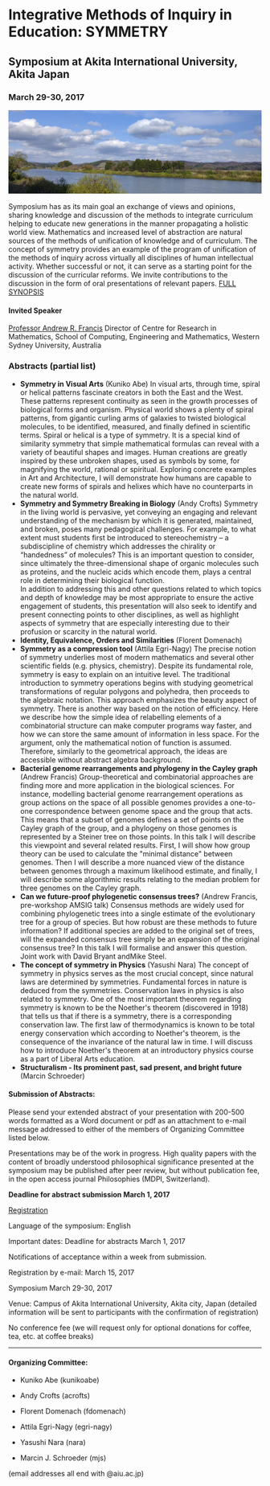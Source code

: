 # Integrative Methods of Inquiry in Education: SYMMETRY

## Symposium at Akita International University, Akita Japan

### March 29-30, 2017

![river](river.jpg)

Symposium has as its main goal an exchange of views and opinions, sharing knowledge and discussion of the methods to integrate curriculum helping to educate new generations in the manner propagating a holistic world view. Mathematics and increased level of abstraction are natural sources of the methods of unification of knowledge and of curriculum. The concept of symmetry provides an example of the program of unification of the methods of inquiry across virtually all disciplines of human intellectual activity. Whether successful or not, it can serve as a starting point for the discussion of the curricular reforms. We invite contributions to the discussion in the form of oral presentations of relevant papers. [FULL SYNOPSIS](call.md)

#### Invited Speaker

[Professor Andrew R. Francis](http://staff.scem.uws.edu.au/~andrew/) Director of Centre for Research in Mathematics,
School of Computing, Engineering and Mathematics, Western Sydney University, Australia

### Abstracts (partial list)
*  **Symmetry in Visual Arts** (Kuniko Abe)
In visual arts, through time, spiral or helical patterns fascinate creators in both the East and the West. These patterns represent continuity as seen in the growth processes of biological forms and organism. Physical world shows a plenty of spiral patterns, from gigantic curling arms of galaxies to twisted biological molecules, to be identified, measured, and finally defined in scientific terms. Spiral or helical is a type of symmetry. It is a special kind of similarity symmetry that simple mathematical formulas can reveal with a variety of beautiful shapes and images. Human creations are greatly inspired by these unbroken shapes, used as symbols by some, for magnifying the world, rational or spiritual. Exploring concrete examples in Art and Architecture, I will demonstrate how humans are capable to create new forms of spirals and helixes which have no counterparts in the natural world.
  * **Symmetry and Symmetry Breaking in Biology** (Andy Crofts)
Symmetry in the living world is pervasive, yet conveying an engaging and relevant understanding of the mechanism by which it is generated, maintained, and broken, poses many pedagogical challenges. For example, to what extent must students first be introduced to stereochemistry – a subdiscipline of chemistry which addresses the chirality or “handedness” of molecules? This is an important question to consider, since ultimately the three-dimensional shape of organic molecules such as proteins, and the nucleic acids which encode them, plays a central role in determining their biological function. <br />
In addition to addressing this and other questions related to which topics and depth of knowledge may be most appropriate to ensure the active engagement of students, this presentation will also seek to identify and present connecting points to other disciplines, as well as highlight aspects of symmetry that are especially interesting due to their profusion or scarcity in the natural world.
  * **Identity, Equivalence, Orders and Similarities** (Florent Domenach)
  * **Symmetry as a compression tool** (Attila Egri-Nagy) The precise notion of symmetry underlies most of modern mathematics and several other scientific fields (e.g. physics, chemistry). Despite its fundamental role, symmetry is easy to explain on an intuitive level. The traditional introduction to symmetry operations begins with studying geometrical transformations of regular polygons and polyhedra, then proceeds to the algebraic notation. This approach emphasizes the beauty aspect of symmetry. There is another way based on the notion of efficiency. Here we describe how the simple idea of relabelling elements of a combinatorial structure can make computer programs way faster, and how we can store the same amount of information in less space. For the argument, only the mathematical notion of function is assumed. Therefore, similarly to the geometrical approach, the ideas are accessible without abstract algebra background.
  * **Bacterial genome rearrangements and phylogeny in the Cayley graph** (Andrew Francis) Group-theoretical and combinatorial approaches are finding more and more application in the biological sciences.  For instance, modelling bacterial genome rearrangement operations as group actions on the space of all possible genomes provides a one-to-one correspondence between genome space and the group that acts.  This means that a subset of genomes defines a set of points on the Cayley graph of the group, and a phylogeny on those genomes is represented by a Steiner tree on those points.  In this talk I will describe this viewpoint and several related results.  First, I will show how group theory can be used to calculate the "minimal distance" between genomes.  Then I will describe a more nuanced view of the distance between genomes through a maximum likelihood estimate, and finally, I will describe some algorithmic results relating to the median problem for three genomes on the Cayley graph.
  * **Can we future-proof phylogenetic consensus trees?** (Andrew Francis, pre-workshop AMSIG talk) Consensus methods are widely used for combining phylogenetic trees into a single estimate of the evolutionary tree for a group of species.  But how robust are these methods to future information?  If additional species are added to the original set of trees, will the expanded consensus tree simply be an expansion of the original consensus tree?  In this talk I will formalise and answer this question.  Joint work with David Bryant andMike Steel.
  * **The concept of symmetry in Physics** (Yasushi Nara) The concept of symmetry in physics serves as the most crucial concept, since natural laws are determined by symmetries. Fundamental forces in nature is deduced from the symmetries. Conservation laws in physics is also related to symmetry. One of the most important theorem regarding symmetry is known to be the Noether's theorem (discovered in 1918) that tells us that if there is a symmetry, there is a corresponding conservation law. The first law of thermodynamics is known to be total energy conservation which according to Noether's theorem, is the consequence of the invariance of the natural law in time. I will discuss how to introduce Noether's theorem at an introductory physics course as a part of Liberal Arts education.
  * **Structuralism - Its prominent past, sad present, and bright future** (Marcin Schroeder)
  


#### Submission of Abstracts:

Please send your extended abstract of your presentation with 200-500 words formatted as a Word document or pdf as an attachment to e-mail message addressed to either of the members of Organizing Committee listed below.

Presentations may be of the work in progress. High quality papers with the content of broadly understood philosophical significance presented at the symposium may be published after peer review, but without publication fee, in the open access journal Philosophies (MDPI, Switzerland).

**Deadline for abstract submission March 1, 2017**

[Registration](regform.md)



Language of the symposium: English

Important dates: Deadline for abstracts March 1, 2017

Notifications of acceptance within a week from submission.

Registration by e-mail: March 15, 2017 

Symposium March 29-30, 2017


Venue: Campus of Akita International University, Akita city, Japan (detailed information will be sent to participants with the confirmation of registration)

No conference fee (we will request only for optional donations for coffee, tea, etc. at coffee breaks)

---

#### Organizing Committee: 

 * Kuniko Abe (kunikoabe)

 * Andy Crofts (acrofts)

 * Florent Domenach (fdomenach)

 * Attila Egri-Nagy (egri-nagy)

 * Yasushi Nara (nara)

 * Marcin J. Schroeder (mjs)

(email addresses all end with @aiu.ac.jp)
